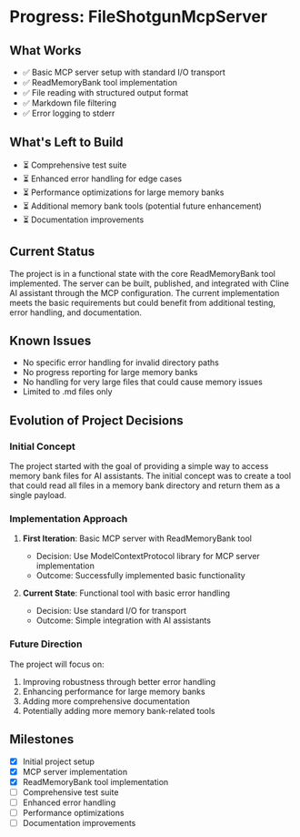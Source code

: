 # Progress: FileShotgunMcpServer

## What Works
- ✅ Basic MCP server setup with standard I/O transport
- ✅ ReadMemoryBank tool implementation
- ✅ File reading with structured output format
- ✅ Markdown file filtering
- ✅ Error logging to stderr

## What's Left to Build
- ⏳ Comprehensive test suite
- ⏳ Enhanced error handling for edge cases
- ⏳ Performance optimizations for large memory banks
- ⏳ Additional memory bank tools (potential future enhancement)
- ⏳ Documentation improvements

## Current Status
The project is in a functional state with the core ReadMemoryBank tool implemented. The server can be built, published, and integrated with Cline AI assistant through the MCP configuration. The current implementation meets the basic requirements but could benefit from additional testing, error handling, and documentation.

## Known Issues
- No specific error handling for invalid directory paths
- No progress reporting for large memory banks
- No handling for very large files that could cause memory issues
- Limited to .md files only

## Evolution of Project Decisions

### Initial Concept
The project started with the goal of providing a simple way to access memory bank files for AI assistants. The initial concept was to create a tool that could read all files in a memory bank directory and return them as a single payload.

### Implementation Approach
1. **First Iteration**: Basic MCP server with ReadMemoryBank tool
   - Decision: Use ModelContextProtocol library for MCP server implementation
   - Outcome: Successfully implemented basic functionality

2. **Current State**: Functional tool with basic error handling
   - Decision: Use standard I/O for transport
   - Outcome: Simple integration with AI assistants

### Future Direction
The project will focus on:
1. Improving robustness through better error handling
2. Enhancing performance for large memory banks
3. Adding more comprehensive documentation
4. Potentially adding more memory bank-related tools

## Milestones
- [x] Initial project setup
- [x] MCP server implementation
- [x] ReadMemoryBank tool implementation
- [ ] Comprehensive test suite
- [ ] Enhanced error handling
- [ ] Performance optimizations
- [ ] Documentation improvements
